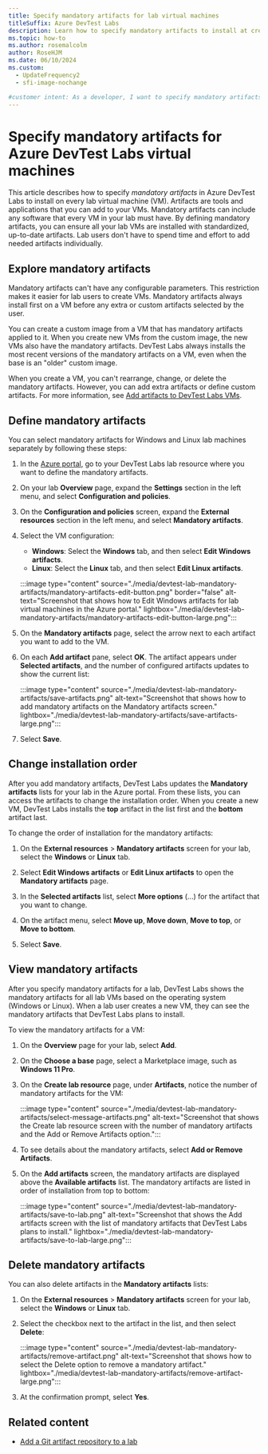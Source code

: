 ```yaml
---
title: Specify mandatory artifacts for lab virtual machines
titleSuffix: Azure DevTest Labs
description: Learn how to specify mandatory artifacts to install at creation of every lab virtual machine (VM) in Azure DevTest Labs.
ms.topic: how-to
ms.author: rosemalcolm
author: RoseHJM
ms.date: 06/10/2024
ms.custom:
  - UpdateFrequency2
  - sfi-image-nochange

#customer intent: As a developer, I want to specify mandatory artifacts in Azure DevTest Labs so that I can create new virtual machines that automatically have the mandatory artifacts installed.
---
```


# Specify mandatory artifacts for Azure DevTest Labs virtual machines

This article describes how to specify _mandatory artifacts_ in Azure DevTest Labs to install on every lab virtual machine (VM). Artifacts are tools and applications that you can add to your VMs. Mandatory artifacts can include any software that every VM in your lab must have. By defining mandatory artifacts, you can ensure all your lab VMs are installed with standardized, up-to-date artifacts. Lab users don't have to spend time and effort to add needed artifacts individually.

## Explore mandatory artifacts

Mandatory artifacts can't have any configurable parameters. This restriction makes it easier for lab users to create VMs. Mandatory artifacts always install first on a VM before any extra or custom artifacts selected by the user.

You can create a custom image from a VM that has mandatory artifacts applied to it. When you create new VMs from the custom image, the new VMs also have the mandatory artifacts. DevTest Labs always installs the most recent versions of the mandatory artifacts on a VM, even when the base is an "older" custom image.

When you create a VM, you can't rearrange, change, or delete the mandatory artifacts. However, you can add extra artifacts or define custom artifacts. For more information, see [Add artifacts to DevTest Labs VMs](add-artifact-vm.md).

## Define mandatory artifacts

You can select mandatory artifacts for Windows and Linux lab machines separately by following these steps:

1. In the [Azure portal](https://portal.azure.com), go to your DevTest Labs lab resource where you want to define the mandatory artifacts.

1. On your lab **Overview** page, expand the **Settings** section in the left menu, and select **Configuration and policies**.

1. On the **Configuration and policies** screen, expand the **External resources** section in the left menu, and select **Mandatory artifacts**.

1. Select the VM configuration:

   - **Windows**: Select the **Windows** tab, and then select **Edit Windows artifacts**.
   - **Linux**: Select the **Linux** tab, and then select **Edit Linux artifacts**.

   :::image type="content" source="./media/devtest-lab-mandatory-artifacts/mandatory-artifacts-edit-button.png" border="false" alt-text="Screenshot that shows how to Edit Windows artifacts for lab virtual machines in the Azure portal." lightbox="./media/devtest-lab-mandatory-artifacts/mandatory-artifacts-edit-button-large.png":::

1. On the **Mandatory artifacts** page, select the arrow next to each artifact you want to add to the VM.

1. On each **Add artifact** pane, select **OK**. The artifact appears under **Selected artifacts**, and the number of configured artifacts updates to show the current list:

   :::image type="content" source="./media/devtest-lab-mandatory-artifacts/save-artifacts.png" alt-text="Screenshot that shows how to add mandatory artifacts on the Mandatory artifacts screen." lightbox="./media/devtest-lab-mandatory-artifacts/save-artifacts-large.png":::

1. Select **Save**.

## Change installation order

After you add mandatory artifacts, DevTest Labs updates the **Mandatory artifacts** lists for your lab in the Azure portal. From these lists, you can access the artifacts to change the installation order. When you create a new VM, DevTest Labs installs the **top** artifact in the list first and the **bottom** artifact last.

To change the order of installation for the mandatory artifacts:

1. On the **External resources** > **Mandatory artifacts** screen for your lab, select the **Windows** or **Linux** tab.

1. Select **Edit Windows artifacts** or **Edit Linux artifacts** to open the **Mandatory artifacts** page.

1. In the **Selected artifacts** list, select **More options** (...) for the artifact that you want to change.

1. On the artifact menu, select **Move up**, **Move down**, **Move to top**, or **Move to bottom**.

1. Select **Save**.

## View mandatory artifacts

After you specify mandatory artifacts for a lab, DevTest Labs shows the mandatory artifacts for all lab VMs based on the operating system (Windows or Linux). When a lab user creates a new VM, they can see the mandatory artifacts that DevTest Labs plans to install.

To view the mandatory artifacts for a VM:

1. On the **Overview** page for your lab, select **Add**.

1. On the **Choose a base** page, select a Marketplace image, such as **Windows 11 Pro**.

1. On the **Create lab resource** page, under **Artifacts**, notice the number of mandatory artifacts for the VM:

   :::image type="content" source="./media/devtest-lab-mandatory-artifacts/select-message-artifacts.png" alt-text="Screenshot that shows the Create lab resource screen with the number of mandatory artifacts and the Add or Remove Artifacts option.":::

1. To see details about the mandatory artifacts, select **Add or Remove Artifacts**.

1. On the **Add artifacts** screen, the mandatory artifacts are displayed above the **Available artifacts** list. The mandatory artifacts are listed in order of installation from top to bottom:

   :::image type="content" source="./media/devtest-lab-mandatory-artifacts/save-to-lab.png" alt-text="Screenshot that shows the Add artifacts screen with the list of mandatory artifacts that DevTest Labs plans to install." lightbox="./media/devtest-lab-mandatory-artifacts/save-to-lab-large.png":::

## Delete mandatory artifacts

You can also delete artifacts in the **Mandatory artifacts** lists:

1. On the **External resources** > **Mandatory artifacts** screen for your lab, select the **Windows** or **Linux** tab.

1. Select the checkbox next to the artifact in the list, and then select **Delete**:

   :::image type="content" source="./media/devtest-lab-mandatory-artifacts/remove-artifact.png" alt-text="Screenshot that shows how to select the Delete option to remove a mandatory artifact." lightbox="./media/devtest-lab-mandatory-artifacts/remove-artifact-large.png":::

1. At the confirmation prompt, select **Yes**.

## Related content

- [Add a Git artifact repository to a lab](add-artifact-repository.md)
